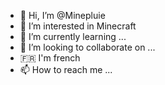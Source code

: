 - 👋 Hi, I’m @Minepluie
- 👀 I’m interested in Minecraft
- 🌱 I’m currently learning ...
- 💞️ I’m looking to collaborate on ...
- 🇫🇷 I'm french
- 📫 How to reach me ...

<!---
Minepluie/Minepluie is a ✨ special ✨ repository because its `README.md` (this file) appears on your GitHub profile.
You can click the Preview link to take a look at your changes.
--->
